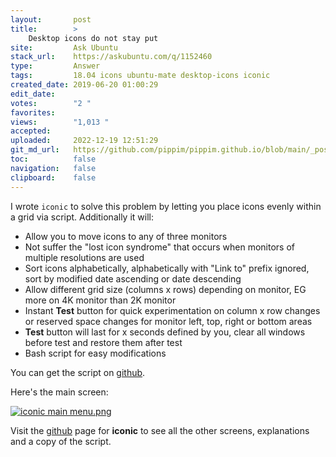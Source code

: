 ```yaml
---
layout:       post
title:        >
    Desktop icons do not stay put
site:         Ask Ubuntu
stack_url:    https://askubuntu.com/q/1152460
type:         Answer
tags:         18.04 icons ubuntu-mate desktop-icons iconic
created_date: 2019-06-20 01:00:29
edit_date:    
votes:        "2 "
favorites:    
views:        "1,013 "
accepted:     
uploaded:     2022-12-19 12:51:29
git_md_url:   https://github.com/pippim/pippim.github.io/blob/main/_posts/2019/2019-06-20-Desktop-icons-do-not-stay-put.md
toc:          false
navigation:   false
clipboard:    false
---
```


I wrote `iconic` to solve this problem by letting you place icons evenly within a grid via script. Additionally it will:

- Allow you to move icons to any of three monitors
- Not suffer the "lost icon syndrome" that occurs when monitors of multiple resolutions are used
- Sort icons alphabetically, alphabetically with "Link to" prefix ignored, sort by modified date ascending or date descending
- Allow different grid size (columns x rows) depending on monitor, EG more on 4K monitor than 2K monitor
- Instant **Test** button for quick experimentation on column x row changes or reserved space changes for monitor left, top, right or bottom areas
- **Test** button will last for x seconds defined by you, clear all windows before test and restore them after test
- Bash script for easy modifications

You can get the script on [github][1].

Here's the main screen:

[![iconic main menu.png][2]][2]

Visit the [github][1] page for **iconic** to see all the other screens, explanations and a copy of the script.


  [1]: https://github.com/WinEunuuchs2Unix/iconic
  [2]: https://i.stack.imgur.com/Q45Pz.png
